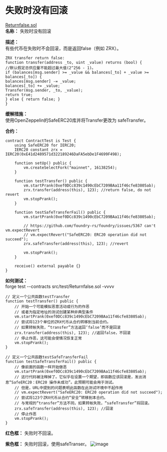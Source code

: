 # 失败时没有回滚  
[Returnfalse.sol](https://github.com/SunWeb3Sec/DeFiVulnLabs/blob/main/src/test/Returnfalse.sol)  
**名称：** 失败时没有回滚  

**描述：**  
有些代币在失败时不会回滚，而是返回false（例如 ZRX）。  
```
ZRX transfer return false:
function transfer(address _to, uint _value) returns (bool) {
//默认假定总供应量不能超过最大值(2^256 - 1)。 
if (balances[msg.sender] >= _value && balances[_to] + _value >= balances[_to]) {
balances[msg.sender] -= _value;
balances[_to] += _value;
Transfer(msg.sender, _to, _value);
return true;
} else { return false; }
}
```  
**缓解措施：**  
使用OpenZeppelin的SafeERC20库并将Transfer更改为 safeTransfer。  

**合约：**  
```
contract ContractTest is Test {
    using SafeERC20 for IERC20;
    IERC20 constant zrx = IERC20(0xE41d2489571d322189246DaFA5ebDe1F4699F498);

    function setUp() public {
        vm.createSelectFork("mainnet", 16138254);
    }

    function testTransfer() public {
        vm.startPrank(0xef0DCc839c1490cEbC7209BAa11f46cfe83805ab);
        zrx.transfer(address(this), 123); //return false, do not revert
        vm.stopPrank();
    }

    function testSafeTransferFail() public {
        vm.startPrank(0xef0DCc839c1490cEbC7209BAa11f46cfe83805ab);

        // https://github.com/foundry-rs/foundry/issues/5367 can't vm.expectRevert
        // vm.expectRevert("SafeERC20: ERC20 operation did not succeed");
        zrx.safeTransfer(address(this), 123); //revert

        vm.stopPrank();
    }

    receive() external payable {}
}
```  
**如何测试：**  
forge test --contracts src/test/Returnfalse.sol -vvvv  
```
// 定义一个公共函数testTransfer
function testTransfer() public {
    // 开始一个可能模拟恶意活动或行为的作恶
    // 或者为指定地址的测试创建某种非典型条件
    vm.startPrank(0xef0DCc839c1490cEbC7209BAa11f46cfe83805ab);
    // 尝试将123个单位的ZRX代币从合约转移到当前合约。
    // 如果转帐失败，“transfer”方法返回‘false’而不是回滚
    zrx.transfer(address(this), 123); //返回false，不回滚
    // 停止作恶，这可能会使情况恢复正常
    vm.stopPrank();
}

// 定义一个公共函数testSafeTransferFail
function testSafeTransferFail() public {
    // 像前面的函数一样开始做恶
    vm.startPrank(0xef0DCc839c1490cEbC7209BAa11f46cfe83805ab);
    // 这行代码被注释掉了。它似乎在设置一个期望，即函数应该回滚是，发出消息“SafeERC20：ERC20 操作未成功”。此预期可能会用于测试。
    // 但是，URL中提到的问题表明此函数在此测试环境中不起作用
    // vm.expectRevert("SafeERC20: ERC20 operation did not succeed");
    // 尝试将123个ZRX代币从合约“安全”转移到本合约。
    // 与常规的“transfer”方法不同，如果转帐失败，“safeTransfer”将回滚。
    zrx.safeTransfer(address(this), 123); //回滚
    // 停止作恶
    vm.stopPrank();
}
```  
**红色框：** 失败时不回滚。   

**紫色框：** 失败时回滚，使用safeTranser。
![image](https://web3sec.notion.site/image/https%3A%2F%2Fs3-us-west-2.amazonaws.com%2Fsecure.notion-static.com%2F70a109c0-22ec-4d60-9a60-494b7a5aae5c%2FUntitled.png?table=block&id=af8e2066-e87c-4f97-9fe0-774e6c2888d8&spaceId=369b5001-5511-4fe6-a099-48af1d841f20&width=1840&userId=&cache=v2)
